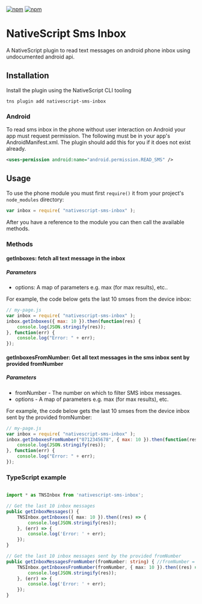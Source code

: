 [![npm](https://img.shields.io/npm/v/nativescript-phone.svg)](https://www.npmjs.com/package/nativescript-phone)
[![npm](https://img.shields.io/npm/dt/nativescript-phone.svg?label=npm%20downloads)](https://www.npmjs.com/package/nativescript-phone)

# NativeScript Sms Inbox

A NativeScript plugin to read text messages on android phone inbox using undocumented android api.

## Installation

Install the plugin using the NativeScript CLI tooling

```
tns plugin add nativescript-sms-inbox
```

### Android

To read sms inbox in the phone without user interaction on Android your app must request permission. The following must be in your app's AndroidManifest.xml. The plugin should add this for you if it does not exist already.

```xml
<uses-permission android:name="android.permission.READ_SMS" />
```

## Usage

To use the phone module you must first `require()` it from your project's `node_modules` directory:

```js
var inbox = require( "nativescript-sms-inbox" );
```

After you have a reference to the module you can then call the available methods.

### Methods
#### getInboxes: fetch all text message in the inbox
##### Parameters
* options: A map of parameters e.g. max (for max results), etc..

For example, the code below gets the last 10 smses from the device inbox:

```js
// my-page.js
var inbox = require( "nativescript-sms-inbox" );
inbox.getInboxes({ max: 10 }).then(function(res) {
    console.log(JSON.stringify(res));
}, function(err) {
    console.log("Error: " + err);
});
```
#### getInboxesFromNumber: Get all text messages in the sms inbox sent by provided fromNumber
##### Parameters
* fromNumber - The number on which to filter SMS inbox messages.
* options - A map of parameters e.g. max (for max results), etc.

For example, the code below gets the last 10 smses from the device inbox sent by the provided fromNumber:

```js
// my-page.js
var inbox = require( "nativescript-sms-inbox" );
inbox.getInboxesFromNumber("0712345678", { max: 10 }).then(function(res) {
    console.log(JSON.stringify(res));
}, function(err) {
    console.log("Error: " + err);
});
```

### TypeScript example

```TypeScript

import * as TNSInbox from 'nativescript-sms-inbox';

// Get the last 10 inbox messages
public getInboxMessages() {    
    TNSInbox.getInboxes({ max: 10 }).then((res) => {
        console.log(JSON.stringify(res));
    }, (err) => {
        console.log('Error: ' + err);
    });
}

// Get the last 10 inbox messages sent by the provided fromNumber
public getInboxMessagesFromNumber(fromNumber: string) { //fromNumber = "0712345678"
    TNSInbox.getInboxesFromNumber(fromNumber, { max: 10 }).then((res) => {
        console.log(JSON.stringify(res));
    }, (err) => {
        console.log('Error: ' + err);
    });
}

```
